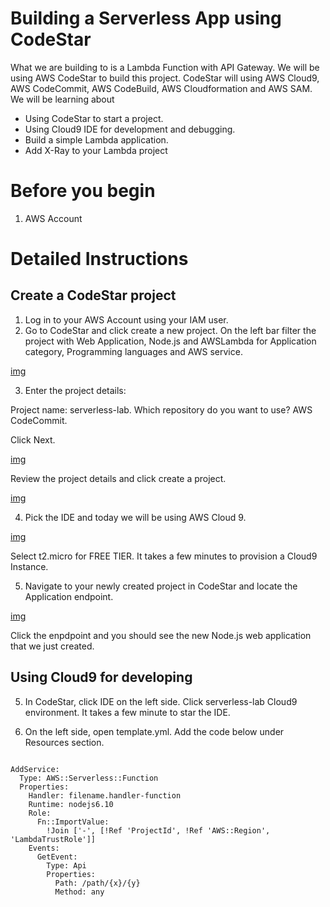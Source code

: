 # Building a Serverless App using CodeStar
What we are building to is a Lambda Function with API Gateway.  We will be using AWS CodeStar to build this project. CodeStar will using AWS Cloud9, AWS CodeCommit, AWS CodeBuild, AWS Cloudformation and AWS SAM. We will be learning about
- Using CodeStar to start a project.
- Using Cloud9 IDE for development and debugging.
- Build a simple Lambda application.
- Add X-Ray to your Lambda project


# Before you begin 
1. AWS Account

# Detailed Instructions
## Create a CodeStar project
1. Log in to your AWS Account using your IAM user.
2. Go to CodeStar and click create a new project.  On the left bar filter the project  with Web Application, Node.js and AWSLambda for Application category, Programming languages and AWS service. 

[img](../images/codestar1.png)

3. Enter the project details:

Project name: serverless-lab.
Which repository do you want to use? AWS CodeCommit.

Click Next.

[img](../images/codestar2.png)

Review the project details and click create a project.

[img](../images/codestar3.png)

4. Pick the IDE and today we will be using AWS Cloud 9.

[img](../images/codestar4.png)

Select t2.micro for FREE TIER.  It takes a few minutes to provision a Cloud9 Instance.

5. Navigate to your newly created project in CodeStar and locate the Application endpoint. 

[img](../images/codestar5.png)

Click the enpdpoint and you should see the new Node.js web application that we just created.

## Using Cloud9 for developing

5. In CodeStar, click IDE on the left side. Click serverless-lab Cloud9 environment. It takes a few minute to star the IDE.

6. On the left side, open template.yml.  Add the code below under Resources section.

```

AddService:
  Type: AWS::Serverless::Function
  Properties:
    Handler: filename.handler-function
    Runtime: nodejs6.10
    Role:
      Fn::ImportValue:
        !Join ['-', [!Ref 'ProjectId', !Ref 'AWS::Region', 'LambdaTrustRole']]
    Events:
      GetEvent:
        Type: Api
        Properties:
          Path: /path/{x}/{y}
          Method: any

```

